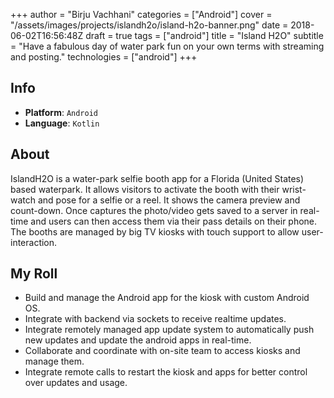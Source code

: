 +++
author = "Birju Vachhani"
categories = ["Android"]
cover = "/assets/images/projects/islandh2o/island-h2o-banner.png"
date = 2018-06-02T16:56:48Z
draft = true
tags = ["android"]
title = "Island H2O"
subtitle = "Have a fabulous day of water park fun on your own terms with streaming and posting."
technologies = ["android"]
+++

## Info

- **Platform**:     `Android`
- **Language**:     `Kotlin`

## About

IslandH2O is a water-park selfie booth app for a Florida (United States) based waterpark. It allows visitors to activate the booth with their wrist-watch and pose for a selfie or a reel. It shows the camera preview and count-down. Once captures the photo/video gets saved to a server in real-time and users can then access them via their pass details on their phone. The booths are managed by big TV kiosks with touch support to allow user-interaction.

## My Roll

- Build and manage the Android app for the kiosk with custom Android OS.
- Integrate with backend via sockets to receive realtime updates.
- Integrate remotely managed app update system to automatically push new updates and update the android apps in real-time.
- Collaborate and coordinate with on-site team to access kiosks and manage them.
- Integrate remote calls to restart the kiosk and apps for better control over updates and usage.

</br>